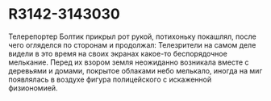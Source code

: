 # R3142-3143030

Телерепортер Болтик прикрыл рот рукой, потихоньку покашлял, после чего огляделся по сторонам и продолжал: Телезрители на самом деле видели в это время на своих экранах какое-то беспорядочное мелькание. Перед их взором земля неожиданно возникала вместе с деревьями и домами, покрытое облаками небо мелькало, иногда на миг появлялась в воздухе фигура полицейского с искаженной физиономией.
